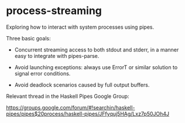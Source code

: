 process-streaming
=================

Exploring how to interact with system processes using pipes.

Three basic goals:

- Concurrent streaming access to both stdout and stderr, in a manner easy to
  integrate with pipes-parse.

- Avoid launching exceptions: always use ErrorT or similar solution to signal
  error conditions.

- Avoid deadlock scenarios caused by full output buffers.

Relevant thread in the Haskell Pipes Google Group:

https://groups.google.com/forum/#!searchin/haskell-pipes/pipes$20process/haskell-pipes/JFfyquj5HAg/Lxz7p50JOh4J
